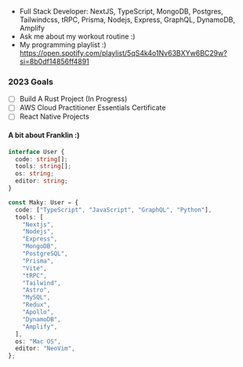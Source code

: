 - Full Stack Developer: NextJS, TypeScript, MongoDB, Postgres, Tailwindcss, tRPC, Prisma, Nodejs, Express, GraphQL, DynamoDB, Amplify
- Ask me about my workout routine :)
- My programming playlist :) https://open.spotify.com/playlist/5qS4k4o1Nv63BXYw6BC29w?si=8b0df14856ff4891

### 2023 Goals

- [ ] Build A Rust Project (In Progress)
- [ ] AWS Cloud Practitioner Essentials Certificate
- [ ] React Native Projects

#### A bit about Franklin :)

```typescript
interface User {
  code: string[];
  tools: string[];
  os: string;
  editor: string;
}

const Maky: User = {
  code: ["TypeScript", "JavaScript", "GraphQL", "Python"],
  tools: [
    "Nextjs",
    "Nodejs",
    "Express",
    "MongoDB",
    "PostgreSQL",
    "Prisma",
    "Vite",
    "tRPC",
    "Tailwind",
    "Astro",
    "MySQL",
    "Redux",
    "Apollo",
    "DynamoDB",
    "Amplify",
  ],
  os: "Mac OS",
  editor: "NeoVim",
};
```

